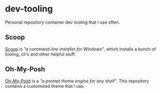 # dev-tooling

Personal repository container dev tooling that I use often.

## Scoop

[Scoop](https://scoop.sh/) is *"a command-line installer for Windows"*, which installs a bunch of tooling, cli's and other helpful stuff.

## Oh-My-Posh

[Oh-My-Posh](https://ohmyposh.dev/) is a *"a prompt theme engine for any shell"*. This repository contains a customized theme that I use.
